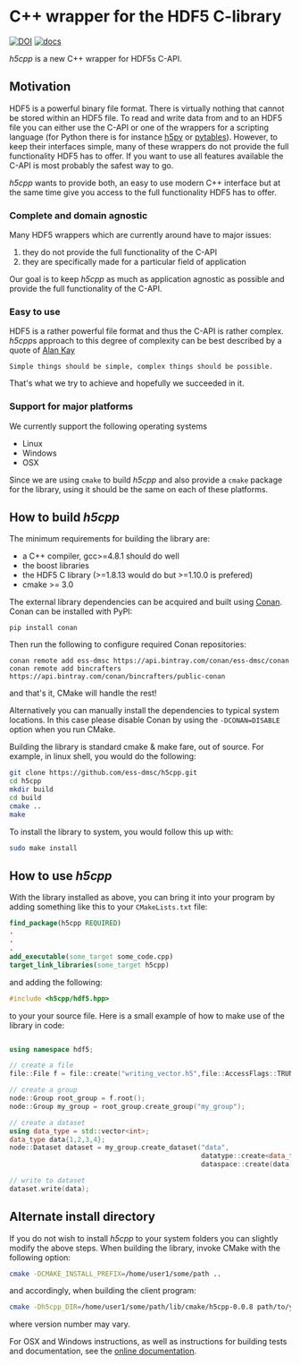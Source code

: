 # C++ wrapper for the HDF5 C-library

[![DOI](https://zenodo.org/badge/99373936.svg)](https://zenodo.org/badge/latestdoi/99373936) [![docs](https://img.shields.io/badge/Documentation-webpages-ADD8E6.svg)](https://ess-dmsc.github.io/h5cpp/index.html)


*h5cpp* is a new C++ wrapper for HDF5s C-API. 

## Motivation

HDF5 is a powerful binary file format. There is virtually nothing that cannot 
be stored within an HDF5 file. To read and write data from and to an HDF5 file
you can either use the C-API or one of the wrappers for a scripting language 
(for Python there is for instance [h5py](http://www.h5py.org/) or 
[pytables](http://www.pytables.org/)). However, to keep their interfaces 
simple, many of these wrappers do not provide the full functionality HDF5 
has to offer. If you want to use all features available the C-API is most 
probably the safest way to go. 

*h5cpp* wants to provide both, an easy to use modern C++ interface but at the 
same time give you access to the full functionality HDF5 has to offer. 


### Complete and domain agnostic 

Many HDF5 wrappers which are currently around have to major issues:

1. they do not provide the full functionality of the C-API
2. they are specifically made for a particular field of application

Our goal is to keep *h5cpp* as much as application agnostic as possible and 
provide the full functionality of the C-API. 

### Easy to use 

HDF5 is a rather powerful file format and thus the C-API is rather complex. 
*h5cpp*s approach to this degree of complexity can be best described by a quote 
of [Alan Kay](http://startupquote.com/post/5626579141)

    Simple things should be simple, complex things should be possible.
    
That's what we try to achieve and hopefully we succeeded in it. 

### Support for major platforms 

We currently support the following operating systems 

* Linux
* Windows 
* OSX

Since we are using `cmake` to build *h5cpp* and also provide a `cmake` package 
for the library, using it should be the same on each of these platforms.  

## How to build *h5cpp*

The minimum requirements for building the library are:

* a C++ compiler, gcc>=4.8.1 should do well
* the boost libraries
* the HDF5 C library (>=1.8.13 would do but >=1.10.0 is prefered)
* cmake >= 3.0

The external library dependencies can be acquired and built using [Conan](https://conan.io/). Conan can be installed with PyPI: 
```
pip install conan
```
Then run the following to configure required Conan repositories:
```
conan remote add ess-dmsc https://api.bintray.com/conan/ess-dmsc/conan
conan remote add bincrafters https://api.bintray.com/conan/bincrafters/public-conan
```
and that's it, CMake will handle the rest!

Alternatively you can manually install the dependencies to typical system locations. In this case please disable Conan by using the `-DCONAN=DISABLE` option when you run CMake. 

Building the library is standard cmake & make fare, out of source. For example,
in linux shell, you would do the following:

```bash
git clone https://github.com/ess-dmsc/h5cpp.git
cd h5cpp
mkdir build
cd build
cmake ..
make
```

To install the library to system, you would follow this up with:
```bash
sudo make install
```

## How to use *h5cpp*

With the library installed as above, you can bring it into your program by adding something
like this to your `CMakeLists.txt` file: 
```cmake
find_package(h5cpp REQUIRED)
.
.
.
add_executable(some_target some_code.cpp)
target_link_libraries(some_target h5cpp)
```
and adding the following:
```cpp
#include <h5cpp/hdf5.hpp>
```
to your your source file.
Here is a small example of how to make use of the library in code:

```cpp

using namespace hdf5;

// create a file
file::File f = file::create("writing_vector.h5",file::AccessFlags::TRUNCATE);

// create a group
node::Group root_group = f.root();
node::Group my_group = root_group.create_group("my_group");

// create a dataset
using data_type = std::vector<int>;
data_type data{1,2,3,4};
node::Dataset dataset = my_group.create_dataset("data",
                                                datatype::create<data_type>(),
                                                dataspace::create(data));

// write to dataset
dataset.write(data);
```

## Alternate install directory

If you do not wish to install *h5cpp* to your system folders you can slightly modify the
above steps. When building the library, invoke CMake with the following option:

```bash
cmake -DCMAKE_INSTALL_PREFIX=/home/user1/some/path ..
```
and accordingly, when building the client program:
```bash
cmake -Dh5cpp_DIR=/home/user1/some/path/lib/cmake/h5cpp-0.0.8 path/to/your/source
```
where version number may vary.

For OSX and Windows instructions, as well as instructions for building tests and documentation,
see the [online documentation](https://ess-dmsc.github.io/h5cpp/index.html).

